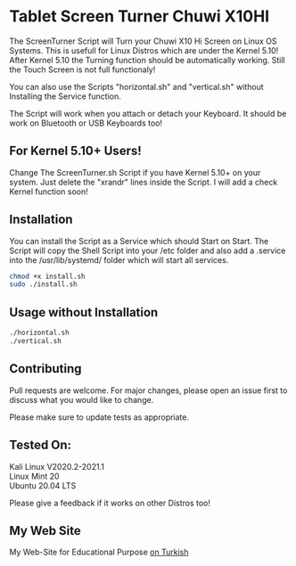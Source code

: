 # Tablet Screen Turner Chuwi X10HI 

The ScreenTurner Script will Turn your Chuwi X10 Hi Screen on Linux OS Systems. This is usefull for Linux Distros which are under the Kernel 5.10! After Kernel 5.10 the Turning function should be automatically working. Still the Touch Screen is not full functionaly! 

You can also use the Scripts "horizontal.sh" and "vertical.sh" without Installing the Service function.

The Script will work when you attach or detach your Keyboard. It should be work on Bluetooth or USB Keyboards too!

## For Kernel 5.10+ Users!

Change The ScreenTurner.sh Script if you have Kernel 5.10+ on your system. Just delete the "xrandr" lines inside the Script. I will add a check Kernel function soon!

## Installation

You can install the Script as a Service which should Start on Start. The Script will copy the Shell Script into your /etc folder and also add a .service into the /usr/lib/systemd/ folder which will start all services.
```bash
chmod +x install.sh
sudo ./install.sh
```

## Usage without Installation

```bash
./horizontal.sh
./vertical.sh
```

## Contributing
Pull requests are welcome. For major changes, please open an issue first to discuss what you would like to change.

Please make sure to update tests as appropriate.

## Tested On:

Kali Linux V2020.2-2021.1 \
Linux Mint 20 \
Ubuntu 20.04 LTS 

Please give a feedback if it works on other Distros too!

## My Web Site
My Web-Site for Educational Purpose [on Turkish](https://koddunyam.net/)
